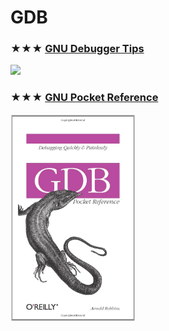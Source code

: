# GDB

### ★★★ [GNU Debugger Tips](resources/gdb-tips.md)
[<img src="covers/gdb-tips.jpg" width="200"/>](resources/gdb-tips.md)

### ★★★ [GNU Pocket Reference](resources/9780596100278.md)
[<img src="covers/9780596100278.jpg" width="200"/>](resources/9780596100278.md)
